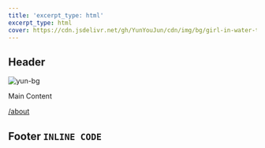 ```yaml
---
title: 'excerpt_type: html'
excerpt_type: html
cover: https://cdn.jsdelivr.net/gh/YunYouJun/cdn/img/bg/girl-in-water-tank.webp
---
```


## Header

![yun-bg](https://cdn.yunyoujun.cn/img/bg/stars-timing-0-blur-30px.jpg)

<!-- more -->

Main Content

[/about](/about)

## Footer `INLINE CODE`
